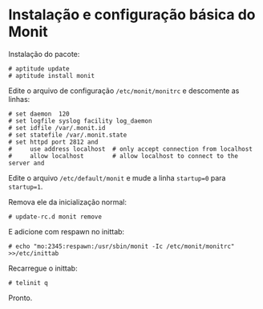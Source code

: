 # Instalação e configuração básica do Monit

Instalação do pacote:

	# aptitude update
	# aptitude install monit

Edite o arquivo de configuração `/etc/monit/monitrc` e descomente as linhas:

	# set daemon  120
	# set logfile syslog facility log_daemon
	# set idfile /var/.monit.id
	# set statefile /var/.monit.state
	# set httpd port 2812 and
	#     use address localhost  # only accept connection from localhost
	#     allow localhost        # allow localhost to connect to the server and

Edite o arquivo `/etc/default/monit` e mude a linha `startup=0` para
`startup=1`.

Remova ele da inicialização normal:

	# update-rc.d monit remove

E adicione com respawn no inittab:

	# echo "mo:2345:respawn:/usr/sbin/monit -Ic /etc/monit/monitrc" >>/etc/inittab

Recarregue o inittab:

	# telinit q

Pronto.